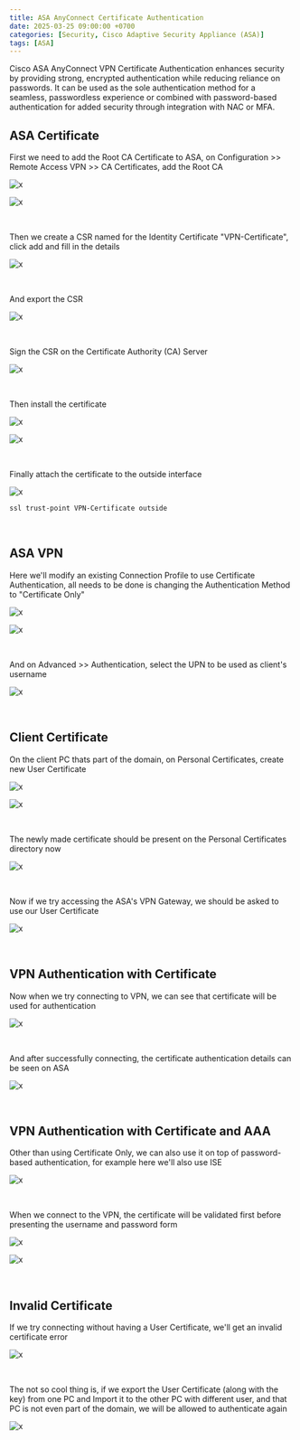 ```yaml
---
title: ASA AnyConnect Certificate Authentication
date: 2025-03-25 09:00:00 +0700
categories: [Security, Cisco Adaptive Security Appliance (ASA)]
tags: [ASA]
---
```


Cisco ASA AnyConnect VPN Certificate Authentication enhances security by providing strong, encrypted authentication while reducing reliance on passwords. It can be used as the sole authentication method for a seamless, passwordless experience or combined with password-based authentication for added security through integration with NAC or MFA.


## ASA Certificate

First we need to add the Root CA Certificate to ASA, on Configuration >> Remote Access VPN >> CA Certificates, add the Root CA

![x](/static/2025-03-25-asa-vpn-certificate/04.png)

![x](/static/2025-03-25-asa-vpn-certificate/05.png)

<br>

Then we create a CSR named for the Identity Certificate "VPN-Certificate", click add and fill in the details

![x](/static/2025-03-25-asa-vpn-certificate/06.png)

<br>

And export the CSR

![x](/static/2025-03-25-asa-vpn-certificate/07.png)

<br>

Sign the CSR on the Certificate Authority (CA) Server

![x](/static/2025-03-25-asa-vpn-certificate/08.png)

<br>

Then install the certificate

![x](/static/2025-03-25-asa-vpn-certificate/09.png)

![x](/static/2025-03-25-asa-vpn-certificate/10.png)

<br>

Finally attach the certificate to the outside interface

![x](/static/2025-03-25-asa-vpn-certificate/11.png)

```
ssl trust-point VPN-Certificate outside
```

<br>

## ASA VPN

Here we'll modify an existing Connection Profile to use Certificate Authentication, all needs to be done is changing the Authentication Method to "Certificate Only"

![x](/static/2025-03-25-asa-vpn-certificate/13.png)

![x](/static/2025-03-25-asa-vpn-certificate/12.png)

<br>

And on Advanced >> Authentication, select the UPN to be used as client's username

![x](/static/2025-03-25-asa-vpn-certificate/14.png)

<br>


## Client Certificate

On the client PC thats part of the domain, on Personal Certificates, create new User Certificate

![x](/static/2025-03-25-asa-vpn-certificate/01.png)

![x](/static/2025-03-25-asa-vpn-certificate/02.png)

<br>

The newly made certificate should be present on the Personal Certificates directory now

![x](/static/2025-03-25-asa-vpn-certificate/03.png)

<br>

Now if we try accessing the ASA's VPN Gateway, we should be asked to use our User Certificate

![x](/static/2025-03-25-asa-vpn-certificate/15.png)

<br>

## VPN Authentication with Certificate

Now when we try connecting to VPN, we can see that certificate will be used for authentication

![x](/static/2025-03-25-asa-vpn-certificate/16.png)

<br>

And after successfully connecting, the certificate authentication details can be seen on ASA

![x](/static/2025-03-25-asa-vpn-certificate/17.png)

<br>

## VPN Authentication with Certificate and AAA

Other than using Certificate Only, we can also use it on top of password-based authentication, for example here we'll also use ISE

![x](/static/2025-03-25-asa-vpn-certificate/18.png)

<br>

When we connect to the VPN, the certificate will be validated first before presenting the username and password form

![x](/static/2025-03-25-asa-vpn-certificate/19.png)

![x](/static/2025-03-25-asa-vpn-certificate/20.png)

<br>

## Invalid Certificate

If we try connecting without having a User Certificate, we'll get an invalid certificate error

![x](/static/2025-03-25-asa-vpn-certificate/21.png)

<br>

The not so cool thing is, if we export the User Certificate (along with the key) from one PC and Import it to the other PC with different user, and that PC is not even part of the domain, we will be allowed to authenticate again

![x](/static/2025-03-25-asa-vpn-certificate/22.png)

<br>


